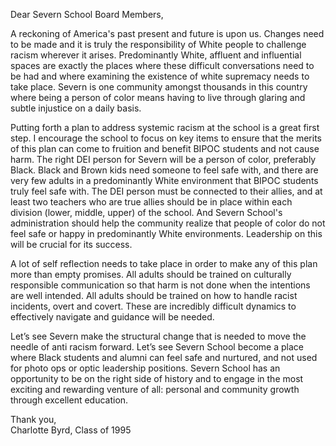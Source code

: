 Dear Severn School Board Members,

A reckoning of America's past present and future is upon us. Changes need to be made and it is truly the responsibility of White people to challenge racism wherever it arises. Predominantly White, affluent and influential spaces are exactly the places where these difficult conversations need to be had and where examining the existence of white supremacy needs to take place. Severn is one community amongst thousands in this country where being a person of color means having to live through glaring and subtle injustice on a daily basis.  

Putting forth a plan to address systemic racism at the school is a great first step. I encourage the school to focus on key items to ensure that the merits of this plan can come to fruition and benefit BIPOC students and not cause harm. The right DEI person for Severn will be a person of color, preferably Black. Black and Brown kids need someone to feel safe with, and there are very few adults in a predominantly White environment that BIPOC students truly feel safe with. The DEI person must be connected to their allies, and at least two teachers who are true allies should be in place within each division (lower, middle, upper) of the school. And Severn School's administration should help the community realize that people of color do not feel safe or happy in predominantly White environments. Leadership on this will be crucial for its success.

A lot of self reflection needs to take place in order to make any of this plan more than empty promises. All adults should be trained on culturally responsible communication so that harm is not done when the intentions are well intended. All adults should be trained on how to handle racist incidents, overt and covert. These are incredibly difficult dynamics to effectively navigate and guidance will be needed.

Let’s see Severn make the structural change that is needed to move the needle of anti racism forward. Let’s see Severn School become a place where Black students and alumni can feel safe and nurtured, and not used for photo ops or optic leadership positions. Severn School has an opportunity to be on the right side of history and to engage in the most exciting and rewarding venture of all: personal and community growth through excellent education.

Thank you,  
Charlotte Byrd, Class of 1995